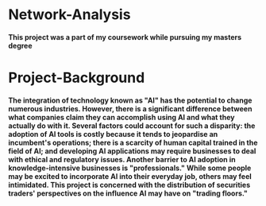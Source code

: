 # Network-Analysis
#### This project was a part of my coursework while pursuing my masters degree
# Project-Background
#### The integration of technology known as "AI" has the potential to change numerous industries. However, there is a significant difference between what companies claim they can accomplish using AI and what they actually do with it. Several factors could account for such a disparity: the adoption of AI tools is costly because it tends to jeopardise an incumbent's operations; there is a scarcity of human capital trained in the field of AI; and developing AI applications may require businesses to deal with ethical and regulatory issues. Another barrier to AI adoption in knowledge-intensive businesses is "professionals." While some people may be excited to incorporate AI into their everyday job, others may feel intimidated. This project is concerned with the distribution of securities traders' perspectives on the influence AI may have on "trading floors."
